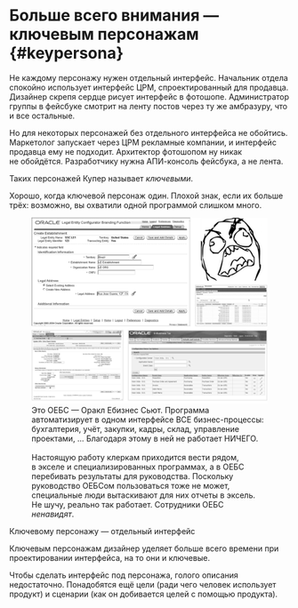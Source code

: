 # Больше всего внимания&nbsp;&mdash; ключевым персонажам {#keypersona}

Не&nbsp;каждому персонажу нужен отдельный интерфейс. Начальник отдела спокойно использует интерфейс ЦРМ, спроектированный для продавца. Дизайнер скрепя сердце рисует интерфейс в&nbsp;фотошопе. Администратор группы в&nbsp;фейсбуке смотрит на&nbsp;ленту постов через ту&nbsp;же амбразуру, что и&nbsp;все остальные.

Но&nbsp;для некоторых персонажей без отдельного интерфейса не&nbsp;обойтись. Маркетолог запускает через ЦРМ рекламные компании, и&nbsp;интерфейс продавца ему не&nbsp;подходит. Архитектор фотошопом ну&nbsp;никак не&nbsp;обойдётся. Разработчику нужна АПИ-консоль фейсбука, а&nbsp;не&nbsp;лента.

Таких персонажей Купер называет *ключевыми*.

Хорошо, когда ключевой персонаж один. Плохой знак, если их&nbsp;больше трёх: возможно, вы&nbsp;охватили одной программой слишком много.

<figure class="image">
    <img alt="Оракл Ебизнес Сьют" src="images/asylum-oebs.png">
    <figcaption>Это ОЕБС&nbsp;&mdash; Оракл Ебизнес Сьют. Программа автоматизирует в&nbsp;одном интерфейсе ВСЕ бизнес-процессы: бухгалтерия, учёт, закупки, кадры, склад, управление проектами, &hellip; Благодаря этому в&nbsp;ней не&nbsp;работает НИЧЕГО. <br><br>Настоящую работу клеркам приходится вести рядом, в&nbsp;экселе и&nbsp;специализированных программах, а&nbsp;в&nbsp;ОЕБС перебивать результаты для руководства. Поскольку руководство ОЕБСом пользоваться тоже не&nbsp;может, специальные люди вытаскивают для них отчеты в&nbsp;эксель. Не&nbsp;шучу, реально так работает. Сотрудники ОЕБС <em>ненавидят</em>.</figcaption>
</figure>

<p class="big">Ключевому персонажу&nbsp;&mdash; отдельный интерфейс</p>

Ключевым персонажам дизайнер уделяет больше всего времени при проектировании интерфейса, на&nbsp;то&nbsp;они и&nbsp;ключевые.

Чтобы сделать интерфейс под персонажа, голого описания недостаточно. Понадобятся ещё цели (ради чего человек использует продукт) и&nbsp;сценарии (как он&nbsp;добивается целей с&nbsp;помощью продукта).
